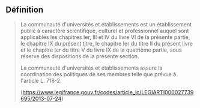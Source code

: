 ## Définition

> La communauté d'universités et établissements est un établissement public à caractère scientifique, culturel et professionnel auquel sont applicables les chapitres Ier, III et IV du livre VI de la présente partie, le chapitre IX du présent titre, le chapitre Ier du titre II du présent livre et le chapitre Ier du titre V du livre IX de la quatrième partie, sous réserve des dispositions de la présente section.
> 
> La communauté d'universités et établissements assure la coordination des politiques de ses membres telle que prévue à l'article L. 718-2.
>
> (https://www.legifrance.gouv.fr/codes/article_lc/LEGIARTI000027739695/2013-07-24)